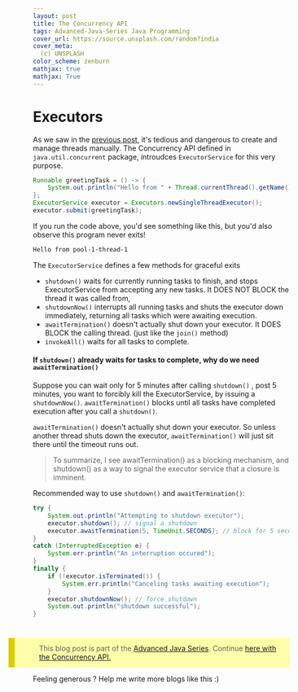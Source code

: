 ```yaml
---
layout: post
title: The Concurrency API
tags: Advanced-Java-Series Java Programming
cover_url: https://source.unsplash.com/random?india
cover_meta: 
  (c) UNSPLASH
color_scheme: zenburn
mathjax: true
mathjax: True
---
```

<style TYPE="text/css">
code.has-jax {font: inherit; font-size: 100%; background: inherit; border: inherit;}
</style>

<style>
blockquote.yellownote {
    border-left: 12px solid #dc0;
    background-color: #ffa;
    padding: 12px 12px 12px 0;
    margin-left: -48px;
    padding-left: 48px;
}
blockquote.sidenote {
    border-left: 12px solid #dc0;
    background-color: #ffa;
    padding: 12px 12px 12px 0;
    margin-left: -48px;
    padding-left: 48px;
}
</style>
<script type="text/x-mathjax-config">
MathJax.Hub.Config({
    tex2jax: {
        inlineMath: [['$','$']],
        skipTags: ['script', 'noscript', 'style', 'textarea', 'pre'] // removed 'code' entry
    }
});
MathJax.Hub.Queue(function() {
    var all = MathJax.Hub.getAllJax(), i;
    for(i = 0; i < all.length; i += 1) {
        all[i].SourceElement().parentNode.className += ' has-jax';
    }
});
</script>
<script type="text/javascript" src="https://cdnjs.cloudflare.com/ajax/libs/mathjax/2.7.4/MathJax.js?config=TeX-AMS_HTML-full"></script>

# Executors

As we saw in the <a href="https://abhinandandubey.github.io/posts/2020/10/10/Processes,-Threads-and-Concurrency.html" target="_blank">previous post</a>, it's tedious and dangerous to create and manage threads manually. The Concurrency API defined in `java.util.concurrent` package, introudces `ExecutorService` for this very purpose.


```java
Runnable greetingTask = () -> {
    System.out.println("Hello from " + Thread.currentThread().getName());
};
ExecutorService executor = Executors.newSingleThreadExecutor();
executor.submit(greetingTask);
```

If you run the code above, you'd see something like this, but you'd also observe this program never exits!

```bash
Hello from pool-1-thread-1
```

The `ExecutorService` defines a few methods for graceful exits

- `shutdown()` waits for currently running tasks to finish, and stops ExecutorService from accepting any new tasks. It DOES NOT BLOCK the thread it was called from, 
- `shutdownNow()` interrupts all running tasks and shuts the executor down immediately, returning all tasks which were awaiting execution.
- `awaitTermination()` doesn't actually shut down your executor. It DOES BLOCK the calling thread. (just like the `join()` method)
- `invokeAll()` waits for all tasks to complete. 

#### If `shutdown()` already waits for tasks to complete, why do we need `awaitTermination()`

Suppose you can wait only for 5 minutes after calling `shutdown()` , post 5 minutes, you want to forcibly kill the ExecutorService, by issuing a `shutdownNow()`. `awaitTermination()` blocks until all tasks have completed execution after you call a `shutdown()`.

`awaitTermination()` doesn't actually shut down your executor. So unless another thread shuts down the executor, `awaitTermination()` will just sit there until the timeout runs out.

<blockquote>
To summarize, I see awaitTermination() as a blocking mechanism, and shutdown() as a way to signal the executor service that a closure is imminent. 
</blockquote>

Recommended way to use `shutdown()` and `awaitTermination()`:

```java
try {
    System.out.println("Attempting to shutdown executor");
    executor.shutdown(); // signal a shutdown
    executor.awaitTermination(5, TimeUnit.SECONDS); // block for 5 seconds 
}
catch (InterruptedException e) {
    System.err.println("An interruption occured");
}
finally {
    if (!executor.isTerminated()) {
        System.err.println("Canceling tasks awaiting execution");
    }
    executor.shutdownNow(); // force shutdown
    System.out.println("shutdown successful");
}
```


# 




<blockquote class="yellownote">
This blog post is part of the <a href="https://abhinandandubey.github.io/posts/tags/Advanced-Java-Series">Advanced Java Series</a>. Continue <a href="https://abhinandandubey.github.io/posts/2020/10/10/The-Concurrency-API.html" target="_blank">here with the Concurrency API.</a> 
</blockquote>

Feeling generous ? Help me write more blogs like this :)  

<center>
<script type="text/javascript" src="https://cdnjs.buymeacoffee.com/1.0.0/button.prod.min.js" data-name="bmc-button" data-slug="abhinandandubey" data-color="#FFDD00" data-emoji=""  data-font="Cookie" data-text="Buy me a coffee" data-outline-color="#000" data-font-color="#000" data-coffee-color="#fff" ></script>
</center>
<br/>
<br/>
